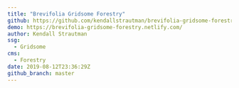 ```yaml
---
title: "Brevifolia Gridsome Forestry"
github: https://github.com/kendallstrautman/brevifolia-gridsome-forestry
demo: https://brevifolia-gridsome-forestry.netlify.com/
author: Kendall Strautman
ssg:
  - Gridsome
cms:
  - Forestry
date: 2019-08-12T23:36:29Z
github_branch: master
---
```

